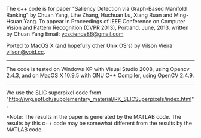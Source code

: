 The c++ code is for paper "Saliency Detection via Graph-Based Manifold Ranking" by Chuan Yang, Lihe Zhang, Huchuan Lu, Xiang Ruan and Ming-Hsuan Yang. To appear in Proceedings of IEEE Conference on Computer Vision and Pattern Recognition (CVPR 2013), Portland, June, 2013.
written by Chuan Yang
Email: ycscience86@gmail.com

Ported to MacOS X (and hopefully other Unix OS's) by Vilson Vieira <vilson@void.cc>.
***************************************************************************
The code is tested on Windows XP with Visual Studio 2008, using Opencv 2.4.3,
and on MacOS X 10.9.5 with GNU C++ Compiler, using OpenCV 2.4.9.
**************************************************************************
We use the SLIC superpixel code from "http://ivrg.epfl.ch/supplementary_material/RK_SLICSuperpixels/index.html".

*Note: The results in the paper is generated by the MATLAB code. The results by this c++ code may be somewhat different from the results by the MATLAB code.


